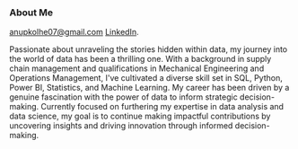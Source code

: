 ### About Me 
[anupkolhe07@gmail.com](mailto:anupkolhe07@gmail.com)           [LinkedIn](https://www.linkedin.com/in/anup-kolhe-59593a177/).

Passionate about unraveling the stories hidden within data, my journey into the world of data has been a thrilling one. With a background in supply chain management and qualifications in Mechanical Engineering and Operations Management, I've cultivated a diverse skill set in SQL, Python, Power BI, Statistics, and Machine Learning. My career has been driven by a genuine fascination with the power of data to inform strategic decision-making. Currently focused on furthering my expertise in data analysis and data science, my goal is to continue making impactful contributions by uncovering insights and driving innovation through informed decision-making.
